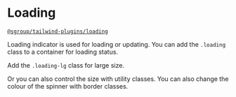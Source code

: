 # Loading
[`@sgroup/tailwind-plugins/loading`](https://github.com/sgroupdesign/sui/blob/main/packages/tailwind-plugins/src/loading)

Loading indicator is used for loading or updating. You can add the `.loading` class to a container for loading status.

<code-preview heading="Loading loading spinner">
    <div class="loading"></div>
</code-preview>

Add the `.loading-lg` class for large size.

<code-preview heading="Large loading spinner">
    <div class="loading loading-lg"></div>
</code-preview>

Or you can also control the size with utility classes.  You can also change the colour of the spinner with border classes.

<code-preview heading="Customise">
    <div class="loading after:h-20 after:w-20 after:-mt-10 after:-ml-10 after:border-8 after:border-red-500"></div>
</code-preview>




